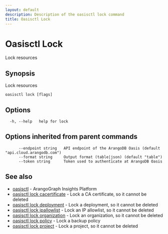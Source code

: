 ```yaml
---
layout: default
description: Description of the oasisctl lock command
title: Oasisctl Lock
---
```

# Oasisctl Lock

Lock resources

## Synopsis

Lock resources

```
oasisctl lock [flags]
```

## Options

```
  -h, --help   help for lock
```

## Options inherited from parent commands

```
      --endpoint string   API endpoint of the ArangoDB Oasis (default "api.cloud.arangodb.com")
      --format string     Output format (table|json) (default "table")
      --token string      Token used to authenticate at ArangoDB Oasis
```

## See also

* [oasisctl](oasisctl-options.html)	 - ArangoGraph Insights Platform
* [oasisctl lock cacertificate](oasisctl-lock-cacertificate.html)	 - Lock a CA certificate, so it cannot be deleted
* [oasisctl lock deployment](oasisctl-lock-deployment.html)	 - Lock a deployment, so it cannot be deleted
* [oasisctl lock ipallowlist](oasisctl-lock-ipallowlist.html)	 - Lock an IP allowlist, so it cannot be deleted
* [oasisctl lock organization](oasisctl-lock-organization.html)	 - Lock an organization, so it cannot be deleted
* [oasisctl lock policy](oasisctl-lock-policy.html)	 - Lock a backup policy
* [oasisctl lock project](oasisctl-lock-project.html)	 - Lock a project, so it cannot be deleted

